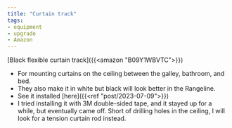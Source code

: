 ```yaml
---
title: "Curtain track"
tags:
- equipment
- upgrade
- Amazon
---
```

[Black flexible curtain track]({{<amazon "B09Y1WBVTC">}})
- For mounting curtains on the ceiling between the galley, bathroom, and bed.
- They also make it in white but black will look better in the Rangeline.
- See it installed [here]({{<ref "post/2023-07-09">}})
- I tried installing it with 3M double-sided tape, and it stayed up for a while, but eventually came off. Short of drilling holes in the ceiling, I will look for a tension curtain rod instead.
